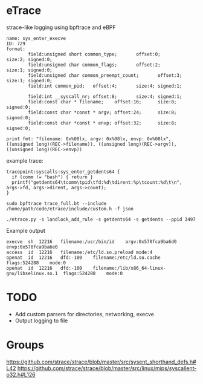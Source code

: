 # eTrace
strace-like logging using bpftrace and eBPF
```
name: sys_enter_execve
ID: 729
format:
        field:unsigned short common_type;       offset:0;       size:2; signed:0;
        field:unsigned char common_flags;       offset:2;       size:1; signed:0;
        field:unsigned char common_preempt_count;       offset:3;       size:1; signed:0;
        field:int common_pid;   offset:4;       size:4; signed:1;

        field:int __syscall_nr; offset:8;       size:4; signed:1;
        field:const char * filename;    offset:16;      size:8; signed:0;
        field:const char *const * argv; offset:24;      size:8; signed:0;
        field:const char *const * envp; offset:32;      size:8; signed:0;

print fmt: "filename: 0x%08lx, argv: 0x%08lx, envp: 0x%08lx", ((unsigned long)(REC->filename)), ((unsigned long)(REC->argv)), ((unsigned long)(REC->envp))
```

example trace:
```
tracepoint:syscalls:sys_enter_getdents64 {
  if (comm != "bash") { return }
  printf("getdents64\tcomm\tpid\tfd:%d\tdirent:%p\tcount:%d\t\n", args->fd, args->dirent, args->count);
}
```

```
sudo bpftrace trace_full.bt --include /home/path/code/etrace/include/custom.h -f json

./etrace.py -s landlock_add_rule -s getdents64 -s getdents --ppid 3497
```


Example output
```
execve	sh	12216	filename:/usr/bin/id	argv:0x570fca9ba6d0	envp:0x570fca9ba6e0
access	id	12216	filename:/etc/ld.so.preload	mode:4
openat	id	12216	dfd:-100	filename:/etc/ld.so.cache	flags:524288	mode:0
openat	id	12216	dfd:-100	filename:/lib/x86_64-linux-gnu/libselinux.so.1	flags:524288	mode:0
```

# TODO
 - Add custom parsers for directories, networking, execve
 - Output logging to file

# Groups
https://github.com/strace/strace/blob/master/src/sysent_shorthand_defs.h#L42
https://github.com/strace/strace/blob/master/src/linux/mips/syscallent-o32.h#L126
